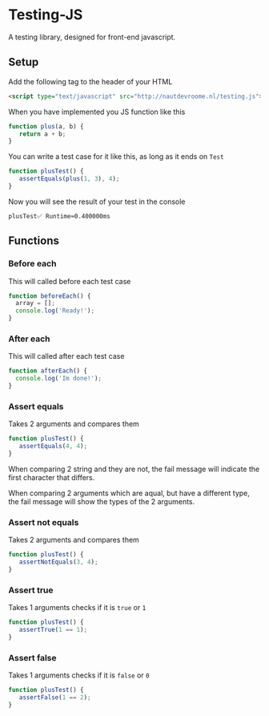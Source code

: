 # Testing-JS
A testing library, designed for front-end javascript.

## Setup
Add the following tag to the header of your HTML
```html
<script type="text/javascript" src="http://nautdevroome.nl/testing.js"></script>
```

When you have implemented you JS function like this
```js
function plus(a, b) {
   return a + b;
}
```

You can write a test case for it like this, as long as it ends on ``Test``
```js
function plusTest() {
   assertEquals(plus(1, 3), 4);
}
```

Now you will see the result of your test in the console
```
plusTest✅ Runtime≈0.400000ms
```

## Functions

### Before each
This will called before each test case
```js
function beforeEach() {
  array = [];
  console.log('Ready!');
}
```

### After each
This will called after each test case
```js
function afterEach() {
  console.log('Im done!');
}
```

### Assert equals
Takes 2 arguments and compares them
```js
function plusTest() {
   assertEquals(4, 4);
}
```
When comparing 2 string and they are not, the fail message will indicate the first character that differs.

When comparing 2 arguments which are aqual, but have a different type, the fail message will show the types of the 2 arguments.

### Assert not equals
Takes 2 arguments and compares them
```js
function plusTest() {
   assertNotEquals(3, 4);
}
```

### Assert true
Takes 1 arguments checks if it is ``true`` or ``1``
```js
function plusTest() {
   assertTrue(1 == 1);
}
```

### Assert false
Takes 1 arguments checks if it is ``false`` or ``0``
```js
function plusTest() {
   assertFalse(1 == 2);
}
```
